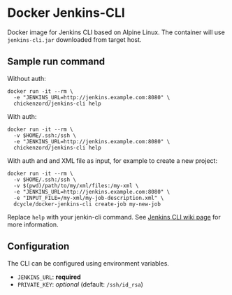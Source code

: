 # Docker Jenkins-CLI

Docker image for Jenkins CLI based on Alpine Linux. The container will use `jenkins-cli.jar` downloaded from target host.


## Sample run command

Without auth:

```
docker run -it --rm \
  -e "JENKINS_URL=http://jenkins.example.com:8080" \
  chickenzord/jenkins-cli help
```

With auth:

```
docker run -it --rm \
  -v $HOME/.ssh:/ssh \
  -e "JENKINS_URL=http://jenkins.example.com:8080" \
  chickenzord/jenkins-cli help
```

With auth and and XML file as input, for example to create a new project:

```
docker run -it --rm \
  -v $HOME/.ssh:/ssh \
  -v $(pwd)/path/to/my/xml/files:/my-xml \
  -e "JENKINS_URL=http://jenkins.example.com:8080" \
  -e "INPUT_FILE=/my-xml/my-job-description.xml" \
  dcycle/docker-jenkins-cli create-job my-new-job
```

Replace `help` with your jenkin-cli command. See [Jenkins CLI wiki page](https://wiki.jenkins-ci.org/display/JENKINS/Jenkins+CLI) for more information.


## Configuration

The CLI can be configured using environment variables.

- `JENKINS_URL`: **required**
- `PRIVATE_KEY`: *optional* (default: `/ssh/id_rsa`)
